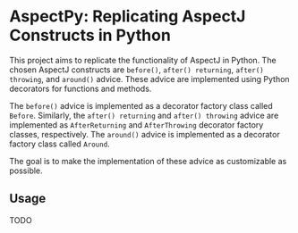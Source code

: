 # AspectPy: Replicating AspectJ Constructs in Python

This project aims to replicate the functionality of AspectJ in Python. The chosen AspectJ constructs are `before()`, `after() returning`, `after() throwing`, and `around()` advice. These advice are implemented using Python decorators for functions and methods.

The `before()` advice is implemented as a decorator factory class called `Before`. Similarly, the `after() returning` and `after() throwing` advice are implemented as `AfterReturning` and `AfterThrowing` decorator factory classes, respectively. The `around()` advice is implemented as a decorator factory class called `Around`.

The goal is to make the implementation of these advice as customizable as possible.

## Usage

TODO
